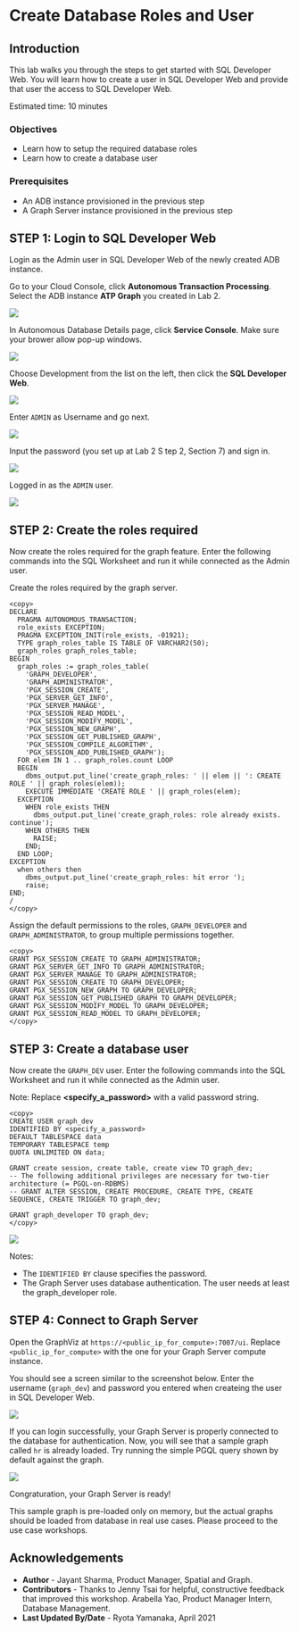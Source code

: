# Create Database Roles and User

## Introduction

This lab walks you through the steps to get started with SQL Developer Web. You will learn how to create a user in SQL Developer Web and provide that user the access to SQL Developer Web.

Estimated time: 10 minutes

### Objectives

- Learn how to setup the required database roles
- Learn how to create a database user

### Prerequisites

- An ADB instance provisioned in the previous step
- A Graph Server instance provisioned in the previous step

## **STEP 1:** Login to SQL Developer Web

Login as the Admin user in SQL Developer Web of the newly created ADB instance.

Go to your Cloud Console, click **Autonomous Transaction Processing**. Select the ADB instance **ATP Graph** you created in Lab 2.

![](images/select_ATP.png)

In Autonomous Database Details page, click **Service Console**. Make sure your brower allow pop-up windows.

![](images/adb_console_1.jpg)

Choose Development from the list on the left, then click the **SQL Developer Web**.

![](images/adb_console_2.jpg)

Enter `ADMIN` as Username and go next.

![](images/login-1.jpg)

Input the password (you set up at Lab 2 S tep 2, Section 7) and sign in.

![](images/login-2.jpg)

Logged in as the `ADMIN` user. 

![](images/ADB_SQLDevWebHome.jpg)

## **STEP 2:** Create the roles required

Now create the roles required for the graph feature. Enter the following commands into the SQL Worksheet and run it while connected as the Admin user.

Create the roles required by the graph server.

```
<copy>
DECLARE
  PRAGMA AUTONOMOUS_TRANSACTION;
  role_exists EXCEPTION;
  PRAGMA EXCEPTION_INIT(role_exists, -01921);
  TYPE graph_roles_table IS TABLE OF VARCHAR2(50);
  graph_roles graph_roles_table;
BEGIN
  graph_roles := graph_roles_table(
    'GRAPH_DEVELOPER',
    'GRAPH_ADMINISTRATOR',
    'PGX_SESSION_CREATE',
    'PGX_SERVER_GET_INFO',
    'PGX_SERVER_MANAGE',
    'PGX_SESSION_READ_MODEL',
    'PGX_SESSION_MODIFY_MODEL',
    'PGX_SESSION_NEW_GRAPH',
    'PGX_SESSION_GET_PUBLISHED_GRAPH',
    'PGX_SESSION_COMPILE_ALGORITHM',
    'PGX_SESSION_ADD_PUBLISHED_GRAPH');
  FOR elem IN 1 .. graph_roles.count LOOP
  BEGIN
    dbms_output.put_line('create_graph_roles: ' || elem || ': CREATE ROLE ' || graph_roles(elem));
    EXECUTE IMMEDIATE 'CREATE ROLE ' || graph_roles(elem);
  EXCEPTION
    WHEN role_exists THEN
      dbms_output.put_line('create_graph_roles: role already exists. continue');
    WHEN OTHERS THEN
      RAISE;
    END;
  END LOOP;
EXCEPTION
  when others then
    dbms_output.put_line('create_graph_roles: hit error ');
    raise;
END;
/
</copy>
```

Assign the default permissions to the roles, `GRAPH_DEVELOPER` and `GRAPH_ADMINISTRATOR`, to group multiple permissions together.

```
<copy>
GRANT PGX_SESSION_CREATE TO GRAPH_ADMINISTRATOR;
GRANT PGX_SERVER_GET_INFO TO GRAPH_ADMINISTRATOR;
GRANT PGX_SERVER_MANAGE TO GRAPH_ADMINISTRATOR;
GRANT PGX_SESSION_CREATE TO GRAPH_DEVELOPER;
GRANT PGX_SESSION_NEW_GRAPH TO GRAPH_DEVELOPER;
GRANT PGX_SESSION_GET_PUBLISHED_GRAPH TO GRAPH_DEVELOPER;
GRANT PGX_SESSION_MODIFY_MODEL TO GRAPH_DEVELOPER;
GRANT PGX_SESSION_READ_MODEL TO GRAPH_DEVELOPER;
</copy>
```

## **STEP 3:** Create a database user

Now create the `GRAPH_DEV` user. Enter the following commands into the SQL Worksheet and run it while connected as the Admin user.

Note: Replace **<specify_a_password>** with a valid password string.

```
<copy>
CREATE USER graph_dev
IDENTIFIED BY <specify_a_password> 
DEFAULT TABLESPACE data 
TEMPORARY TABLESPACE temp 
QUOTA UNLIMITED ON data;

GRANT create session, create table, create view TO graph_dev;
-- The following additional privileges are necessary for two-tier architecture (= PGQL-on-RDBMS)
-- GRANT ALTER SESSION, CREATE PROCEDURE, CREATE TYPE, CREATE SEQUENCE, CREATE TRIGGER TO graph_dev;

GRANT graph_developer TO graph_dev;
</copy>
```

![](images/create_user.jpg)

Notes: 
- The `IDENTIFIED BY` clause specifies the password.
- The Graph Server uses database authentication. The user needs at least the graph_developer role.

## **STEP 4:** Connect to Graph Server

Open the GraphViz at `https://<public_ip_for_compute>:7007/ui`. Replace `<public_ip_for_compute>` with the one for your Graph Server compute instance.

You should see a screen similar to the screenshot below. Enter the username (`graph_dev`) and password you entered when createing the user in SQL Developer Web.

![](images/graphviz_1.jpg)

If you can login successfully, your Graph Server is properly connected to the database for authentication. Now, you will see that a sample graph called `hr` is already loaded. Try running the simple PGQL query shown by default against the graph.

![](images/graphviz_2.jpg)

Congraturation, your Graph Server is ready!

This sample graph is pre-loaded only on memory, but the actual graphs should be loaded from database in real use cases. Please proceed to the use case workshops.

## Acknowledgements

* **Author** - Jayant Sharma, Product Manager, Spatial and Graph.
* **Contributors** - Thanks to Jenny Tsai for helpful, constructive feedback that improved this workshop. Arabella Yao, Product Manager Intern, Database Management.
* **Last Updated By/Date** - Ryota Yamanaka, April 2021
